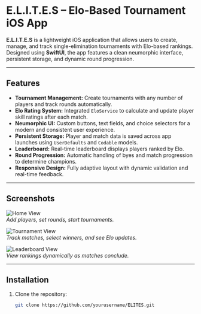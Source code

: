 # E.L.I.T.E.S – Elo-Based Tournament iOS App

**E.L.I.T.E.S** is a lightweight iOS application that allows users to create, manage, and track single-elimination tournaments with Elo-based rankings. Designed using **SwiftUI**, the app features a clean neumorphic interface, persistent storage, and dynamic round progression.  

---

## Features

- **Tournament Management:** Create tournaments with any number of players and track rounds automatically.  
- **Elo Rating System:** Integrated `EloService` to calculate and update player skill ratings after each match.  
- **Neumorphic UI:** Custom buttons, text fields, and choice selectors for a modern and consistent user experience.  
- **Persistent Storage:** Player and match data is saved across app launches using `UserDefaults` and `Codable` models.  
- **Leaderboard:** Real-time leaderboard displays players ranked by Elo.  
- **Round Progression:** Automatic handling of byes and match progression to determine champions.  
- **Responsive Design:** Fully adaptive layout with dynamic validation and real-time feedback.  

---

## Screenshots

![Home View](<img width="291" height="586" alt="Home" src="https://github.com/user-attachments/assets/291c9abf-514c-463a-9594-396795215494" />)  
*Add players, set rounds, start tournaments.*

![Tournament View](<img width="318" height="589" alt="Winner" src="https://github.com/user-attachments/assets/3981915a-ad84-4b08-9540-f434af83e3d0" />)  
*Track matches, select winners, and see Elo updates.*

![Leaderboard View](<img width="292" height="577" alt="Leaderboard" src="https://github.com/user-attachments/assets/b44d8670-1ee6-4c00-8b80-07bbb6031d68" />)  
*View rankings dynamically as matches conclude.*

---

## Installation

1. Clone the repository:  
   ```bash
   git clone https://github.com/yourusername/ELITES.git
